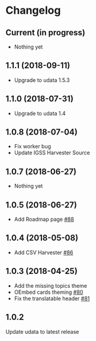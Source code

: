 # Changelog

## Current (in progress)

- Nothing yet

## 1.1.1 (2018-09-11)

- Upgrade to udata 1.5.3

## 1.1.0 (2018-07-31)

- Upgrade to udata 1.4

## 1.0.8 (2018-07-04)

- Fix worker bug
- Update IGSS Harvester Source

## 1.0.7 (2018-06-27)

- Nothing yet

## 1.0.5 (2018-06-27)

- Add Roadmap page [#88](https://github.com/opendatalu/gouvlu/pull/88)

## 1.0.4 (2018-05-08)

- Add CSV Harvester [#86](https://github.com/opendatalu/gouvlu/pull/86)

## 1.0.3 (2018-04-25)

- Add the missing topics theme
- OEmbed cards theming [#80](https://github.com/opendatalu/gouvlu/pull/80)
- Fix the translatable header [#81](https://github.com/opendatalu/gouvlu/pull/81)

## 1.0.2

Update udata to latest release
